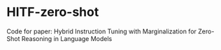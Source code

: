 # HITF-zero-shot
Code for paper: Hybrid Instruction Tuning with Marginalization for Zero-Shot Reasoning in Language Models
